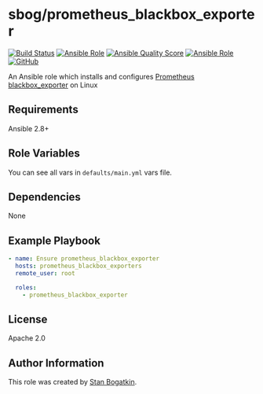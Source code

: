 # sbog/prometheus_blackbox_exporter

[![Build Status](https://travis-ci.com/sorrowless/ansible_prometheus_blackbox_exporter.svg?branch=master)](https://travis-ci.com/sorrowless/ansible_prometheus_blackbox_exporter)
[![Ansible Role](https://img.shields.io/ansible/role/54506)](https://galaxy.ansible.com/sorrowless/prometheus_blackbox_exporter)
[![Ansible Quality Score](https://img.shields.io/ansible/quality/54506)](https://galaxy.ansible.com/sorrowless/prometheus_blackbox_exporter)
[![Ansible Role](https://img.shields.io/ansible/role/d/54506)](https://galaxy.ansible.com/sorrowless/prometheus_blackbox_exporter)
[![GitHub](https://img.shields.io/github/license/sorrowless/ansible_prometheus_blackbox_exporter)](https://github.com/sorrowless/ansible_prometheus_blackbox_exporter/blob/master/LICENSE)

An Ansible role which installs and configures [Prometheus blackbox_exporter](https://github.com/prometheus/blackbox_exporter) on Linux

## Requirements

Ansible 2.8+

## Role Variables

You can see all vars in `defaults/main.yml` vars file.

## Dependencies

None

## Example Playbook

```yaml
- name: Ensure prometheus_blackbox_exporter
  hosts: prometheus_blackbox_exporters
  remote_user: root

  roles:
    - prometheus_blackbox_exporter
```

## License

Apache 2.0

## Author Information

This role was created by [Stan Bogatkin](https://sbog.ru).
